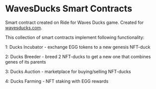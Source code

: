 # WavesDucks Smart Contracts

Smart contract created on Ride for Waves Ducks game. Created for [wavesducks.com](https://wavesducks.com).

This collection of smart contracts implement following functionality:

1: Ducks Incubator - exchange EGG tokens to a new genesis NFT-duck

2: Ducks Breeder - breed 2 NFT-ducks to get a new one that combines genes of its parents

3: Ducks Auction - marketplace for buying/selling NFT-ducks

4: Ducks Farming - NFT staking with EGG rewards
